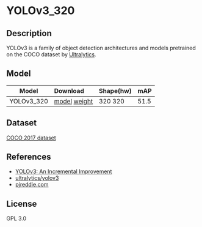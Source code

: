 <!--- SPDX-License-Identifier: GPL-3.0 -->

# YOLOv3_320

## Description

YOLOv3 is a family of object detection architectures and models pretrained on the COCO dataset by [Ultralytics](https://ultralytics.com/).

## Model

|Model              |Download                                          |Shape(hw)          |mAP                |
|-------------------|:-------------------------------------------------|:------------------|:------------------|
|YOLOv3_320         |[model](yolov3.cfg) [weight](yolov3-320.weights)  |320 320            |51.5               |

## Dataset

[COCO 2017 dataset](http://cocodataset.org)

## References

* [YOLOv3: An Incremental Improvement](https://arxiv.org/abs/1804.02767v1)
* [ultralytics/yolov3](https://github.com/ultralytics/yolov3)
* [pjreddie.com](https://pjreddie.com/darknet/yolo/)

## License

GPL 3.0
